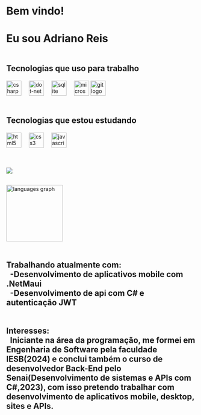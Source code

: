 <h1> Bem vindo!</h1>  
<h1> Eu sou Adriano Reis </h1>  

<h2 fontsize="20em" style="margin-top: 50px;">Tecnologias que uso para trabalho</h2> 
<div align="left" style="margin-top: 20px;">
  <img src="https://cdn.jsdelivr.net/gh/devicons/devicon/icons/csharp/csharp-original.svg" height="40" alt="csharp logo"  />
  <img width="12" />  
  <img src="https://cdn.jsdelivr.net/gh/devicons/devicon/icons/dot-net/dot-net-plain-wordmark.svg" height="40" alt="dot-net logo"  />
  <img width="12" />      
  <img src="https://cdn.jsdelivr.net/gh/devicons/devicon/icons/sqlite/sqlite-original.svg" height="40" alt="sqlite logo"  />
  <img width="12" />
  <img src="https://cdn.jsdelivr.net/gh/devicons/devicon/icons/microsoftsqlserver/microsoftsqlserver-plain.svg" height="40" alt="microsoftsqlserver logo"  />
  <img src="https://cdn.simpleicons.org/git/F05032" height="40" alt="git logo"  />
  <img width="12" />
</div>
<h2 fontsize="20em" style="margin-top: 50px;">Tecnologias que estou estudando</h2> 
<div align="left" style="margin-top: 20px;">  
  <img src="https://cdn.jsdelivr.net/gh/devicons/devicon/icons/html5/html5-original.svg" height="40" alt="html5 logo"  />
  <img width="12" />
  <img src="https://cdn.simpleicons.org/css3/1572B6" height="40" alt="css3 logo"  />
  <img width="12" />
  <img src="https://cdn.jsdelivr.net/gh/devicons/devicon/icons/javascript/javascript-original.svg" height="40" alt="javascript logo"  />
  <img width="12" />  
</div>
<div align="left" style="margin-top: 50px;">
    <a href="https:github.com/Adriano-Reis-Eng">
    <img heigth="180em" src="https://github-readme-stats.vercel.app/api?username=Adriano-Reis-Eng&show_icons=true&theme=dark&include_all_commits=false&count_private=false"/>
    </a>
</div>
<div align="left" style="margin-top: 30px;">
  <img src="https://github-readme-stats.vercel.app/api/top-langs?username=Adriano-Reis-Eng&locale=en&hide_title=false&layout=compact&card_width=360&langs_count=5&theme=dark&hide_border=false" height="150" alt="languages graph"/>
</div>
<h2 fontsize="20em" style="margin-top: 50px;">Trabalhando atualmente com:
<br>&nbsp;&nbsp;-Desenvolvimento de aplicativos mobile com .NetMaui
<br>&nbsp;&nbsp;-Desenvolvimento de api com C# e autenticação JWT</h2> 
<h2 fontsize="20em" style="margin-top: 50px;">Interesses:
<br>&nbsp;&nbsp;Iniciante na área da programação, me formei em Engenharia de Software pela faculdade IESB(2024) e conclui também o curso de desenvolvedor Back-End pelo Senai(Desenvolvimento de sistemas e APIs com C#,2023), com isso pretendo trabalhar com desenvolvimento de aplicativos mobile, desktop, sites e APIs.</h2>

